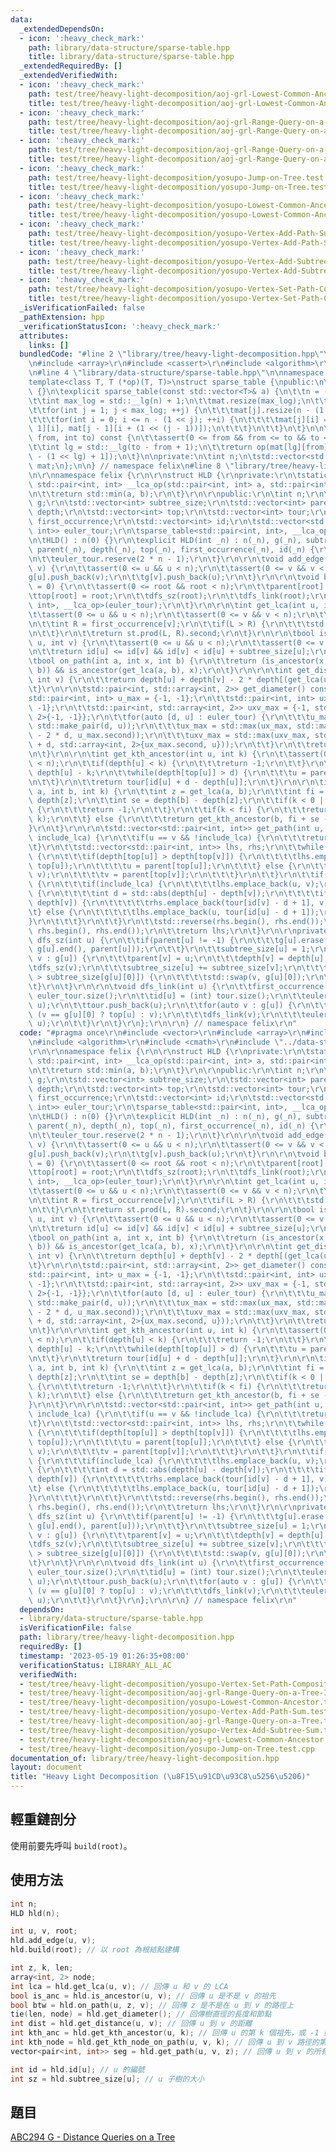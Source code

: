 ```yaml
---
data:
  _extendedDependsOn:
  - icon: ':heavy_check_mark:'
    path: library/data-structure/sparse-table.hpp
    title: library/data-structure/sparse-table.hpp
  _extendedRequiredBy: []
  _extendedVerifiedWith:
  - icon: ':heavy_check_mark:'
    path: test/tree/heavy-light-decomposition/aoj-grl-Lowest-Common-Ancestor.test.cpp
    title: test/tree/heavy-light-decomposition/aoj-grl-Lowest-Common-Ancestor.test.cpp
  - icon: ':heavy_check_mark:'
    path: test/tree/heavy-light-decomposition/aoj-grl-Range-Query-on-a-Tree-II.test.cpp
    title: test/tree/heavy-light-decomposition/aoj-grl-Range-Query-on-a-Tree-II.test.cpp
  - icon: ':heavy_check_mark:'
    path: test/tree/heavy-light-decomposition/aoj-grl-Range-Query-on-a-Tree.test.cpp
    title: test/tree/heavy-light-decomposition/aoj-grl-Range-Query-on-a-Tree.test.cpp
  - icon: ':heavy_check_mark:'
    path: test/tree/heavy-light-decomposition/yosupo-Jump-on-Tree.test.cpp
    title: test/tree/heavy-light-decomposition/yosupo-Jump-on-Tree.test.cpp
  - icon: ':heavy_check_mark:'
    path: test/tree/heavy-light-decomposition/yosupo-Lowest-Common-Ancestor.test.cpp
    title: test/tree/heavy-light-decomposition/yosupo-Lowest-Common-Ancestor.test.cpp
  - icon: ':heavy_check_mark:'
    path: test/tree/heavy-light-decomposition/yosupo-Vertex-Add-Path-Sum.test.cpp
    title: test/tree/heavy-light-decomposition/yosupo-Vertex-Add-Path-Sum.test.cpp
  - icon: ':heavy_check_mark:'
    path: test/tree/heavy-light-decomposition/yosupo-Vertex-Add-Subtree-Sum.test.cpp
    title: test/tree/heavy-light-decomposition/yosupo-Vertex-Add-Subtree-Sum.test.cpp
  - icon: ':heavy_check_mark:'
    path: test/tree/heavy-light-decomposition/yosupo-Vertex-Set-Path-Composite.test.cpp
    title: test/tree/heavy-light-decomposition/yosupo-Vertex-Set-Path-Composite.test.cpp
  _isVerificationFailed: false
  _pathExtension: hpp
  _verificationStatusIcon: ':heavy_check_mark:'
  attributes:
    links: []
  bundledCode: "#line 2 \"library/tree/heavy-light-decomposition.hpp\"\n#include <vector>\r\
    \n#include <array>\r\n#include <cassert>\r\n#include <algorithm>\r\n#include <cmath>\r\
    \n#line 4 \"library/data-structure/sparse-table.hpp\"\n\nnamespace felix {\n\n\
    template<class T, T (*op)(T, T)>\nstruct sparse_table {\npublic:\n\tsparse_table()\
    \ {}\n\texplicit sparse_table(const std::vector<T>& a) {\n\t\tn = (int) a.size();\n\
    \t\tint max_log = std::__lg(n) + 1;\n\t\tmat.resize(max_log);\n\t\tmat[0] = a;\n\
    \t\tfor(int j = 1; j < max_log; ++j) {\n\t\t\tmat[j].resize(n - (1 << j) + 1);\n\
    \t\t\tfor(int i = 0; i <= n - (1 << j); ++i) {\n\t\t\t\tmat[j][i] = op(mat[j -\
    \ 1][i], mat[j - 1][i + (1 << (j - 1))]);\n\t\t\t}\n\t\t}\n\t}\n\n\tinline T prod(int\
    \ from, int to) const {\n\t\tassert(0 <= from && from <= to && to <= n - 1);\n\
    \t\tint lg = std::__lg(to - from + 1);\n\t\treturn op(mat[lg][from], mat[lg][to\
    \ - (1 << lg) + 1]);\n\t}\n\nprivate:\n\tint n;\n\tstd::vector<std::vector<T>>\
    \ mat;\n};\n\n} // namespace felix\n#line 8 \"library/tree/heavy-light-decomposition.hpp\"\
    \n\r\nnamespace felix {\r\n\r\nstruct HLD {\r\nprivate:\r\n\tstatic constexpr\
    \ std::pair<int, int> __lca_op(std::pair<int, int> a, std::pair<int, int> b) {\r\
    \n\t\treturn std::min(a, b);\r\n\t}\r\n\r\npublic:\r\n\tint n;\r\n\tstd::vector<std::vector<int>>\
    \ g;\r\n\tstd::vector<int> subtree_size;\r\n\tstd::vector<int> parent;\r\n\tstd::vector<int>\
    \ depth;\r\n\tstd::vector<int> top;\r\n\tstd::vector<int> tour;\r\n\tstd::vector<int>\
    \ first_occurrence;\r\n\tstd::vector<int> id;\r\n\tstd::vector<std::pair<int,\
    \ int>> euler_tour;\r\n\tsparse_table<std::pair<int, int>, __lca_op> st;\r\n\r\
    \n\tHLD() : n(0) {}\r\n\texplicit HLD(int _n) : n(_n), g(_n), subtree_size(_n),\
    \ parent(_n), depth(_n), top(_n), first_occurrence(_n), id(_n) {\r\n\t\ttour.reserve(n);\r\
    \n\t\teuler_tour.reserve(2 * n - 1);\r\n\t}\r\n\r\n\tvoid add_edge(int u, int\
    \ v) {\r\n\t\tassert(0 <= u && u < n);\r\n\t\tassert(0 <= v && v < n);\r\n\t\t\
    g[u].push_back(v);\r\n\t\tg[v].push_back(u);\r\n\t}\r\n\r\n\tvoid build(int root\
    \ = 0) {\r\n\t\tassert(0 <= root && root < n);\r\n\t\tparent[root] = -1;\r\n\t\
    \ttop[root] = root;\r\n\t\tdfs_sz(root);\r\n\t\tdfs_link(root);\r\n\t\tst = sparse_table<std::pair<int,\
    \ int>, __lca_op>(euler_tour);\r\n\t}\r\n\r\n\tint get_lca(int u, int v) {\r\n\
    \t\tassert(0 <= u && u < n);\r\n\t\tassert(0 <= v && v < n);\r\n\t\tint L = first_occurrence[u];\r\
    \n\t\tint R = first_occurrence[v];\r\n\t\tif(L > R) {\r\n\t\t\tstd::swap(L, R);\r\
    \n\t\t}\r\n\t\treturn st.prod(L, R).second;\r\n\t}\r\n\r\n\tbool is_ancestor(int\
    \ u, int v) {\r\n\t\tassert(0 <= u && u < n);\r\n\t\tassert(0 <= v && v < n);\r\
    \n\t\treturn id[u] <= id[v] && id[v] < id[u] + subtree_size[u];\r\n\t}\r\n\r\n\
    \tbool on_path(int a, int x, int b) {\r\n\t\treturn (is_ancestor(x, a) || is_ancestor(x,\
    \ b)) && is_ancestor(get_lca(a, b), x);\r\n\t}\r\n\r\n\tint get_distance(int u,\
    \ int v) {\r\n\t\treturn depth[u] + depth[v] - 2 * depth[(get_lca(u, v))];\r\n\
    \t}\r\n\r\n\tstd::pair<int, std::array<int, 2>> get_diameter() const {\r\n\t\t\
    std::pair<int, int> u_max = {-1, -1};\r\n\t\tstd::pair<int, int> ux_max = {-1,\
    \ -1};\r\n\t\tstd::pair<int, std::array<int, 2>> uxv_max = {-1, std::array<int,\
    \ 2>{-1, -1}};\r\n\t\tfor(auto [d, u] : euler_tour) {\r\n\t\t\tu_max = std::max(u_max,\
    \ std::make_pair(d, u));\r\n\t\t\tux_max = std::max(ux_max, std::make_pair(u_max.first\
    \ - 2 * d, u_max.second));\r\n\t\t\tuxv_max = std::max(uxv_max, std::make_pair(ux_max.first\
    \ + d, std::array<int, 2>{ux_max.second, u}));\r\n\t\t}\r\n\t\treturn uxv_max;\r\
    \n\t}\r\n\r\n\tint get_kth_ancestor(int u, int k) {\r\n\t\tassert(0 <= u && u\
    \ < n);\r\n\t\tif(depth[u] < k) {\r\n\t\t\treturn -1;\r\n\t\t}\r\n\t\tint d =\
    \ depth[u] - k;\r\n\t\twhile(depth[top[u]] > d) {\r\n\t\t\tu = parent[top[u]];\r\
    \n\t\t}\r\n\t\treturn tour[id[u] + d - depth[u]];\r\n\t}\r\n\r\n\tint get_kth_node_on_path(int\
    \ a, int b, int k) {\r\n\t\tint z = get_lca(a, b);\r\n\t\tint fi = depth[a] -\
    \ depth[z];\r\n\t\tint se = depth[b] - depth[z];\r\n\t\tif(k < 0 || k > fi + se)\
    \ {\r\n\t\t\treturn -1;\r\n\t\t}\r\n\t\tif(k < fi) {\r\n\t\t\treturn get_kth_ancestor(a,\
    \ k);\r\n\t\t} else {\r\n\t\t\treturn get_kth_ancestor(b, fi + se - k);\r\n\t\t\
    }\r\n\t}\r\n\r\n\tstd::vector<std::pair<int, int>> get_path(int u, int v, bool\
    \ include_lca) {\r\n\t\tif(u == v && !include_lca) {\r\n\t\t\treturn {};\r\n\t\
    \t}\r\n\t\tstd::vector<std::pair<int, int>> lhs, rhs;\r\n\t\twhile(top[u] != top[v])\
    \ {\r\n\t\t\tif(depth[top[u]] > depth[top[v]]) {\r\n\t\t\t\tlhs.emplace_back(u,\
    \ top[u]);\r\n\t\t\t\tu = parent[top[u]];\r\n\t\t\t} else {\r\n\t\t\t\trhs.emplace_back(top[v],\
    \ v);\r\n\t\t\t\tv = parent[top[v]];\r\n\t\t\t}\r\n\t\t}\r\n\t\tif(u != v || include_lca)\
    \ {\r\n\t\t\tif(include_lca) {\r\n\t\t\t\tlhs.emplace_back(u, v);\r\n\t\t\t} else\
    \ {\r\n\t\t\t\tint d = std::abs(depth[u] - depth[v]);\r\n\t\t\t\tif(depth[u] <\
    \ depth[v]) {\r\n\t\t\t\t\trhs.emplace_back(tour[id[v] - d + 1], v);\r\n\t\t\t\
    \t} else {\r\n\t\t\t\t\tlhs.emplace_back(u, tour[id[u] - d + 1]);\r\n\t\t\t\t\
    }\r\n\t\t\t}\r\n\t\t}\r\n\t\tstd::reverse(rhs.begin(), rhs.end());\r\n\t\tlhs.insert(lhs.end(),\
    \ rhs.begin(), rhs.end());\r\n\t\treturn lhs;\r\n\t}\r\n\r\nprivate:\r\n\tvoid\
    \ dfs_sz(int u) {\r\n\t\tif(parent[u] != -1) {\r\n\t\t\tg[u].erase(std::find(g[u].begin(),\
    \ g[u].end(), parent[u]));\r\n\t\t}\r\n\t\tsubtree_size[u] = 1;\r\n\t\tfor(auto&\
    \ v : g[u]) {\r\n\t\t\tparent[v] = u;\r\n\t\t\tdepth[v] = depth[u] + 1;\r\n\t\t\
    \tdfs_sz(v);\r\n\t\t\tsubtree_size[u] += subtree_size[v];\r\n\t\t\tif(subtree_size[v]\
    \ > subtree_size[g[u][0]]) {\r\n\t\t\t\tstd::swap(v, g[u][0]);\r\n\t\t\t}\r\n\t\
    \t}\r\n\t}\r\n\r\n\tvoid dfs_link(int u) {\r\n\t\tfirst_occurrence[u] = (int)\
    \ euler_tour.size();\r\n\t\tid[u] = (int) tour.size();\r\n\t\teuler_tour.emplace_back(depth[u],\
    \ u);\r\n\t\ttour.push_back(u);\r\n\t\tfor(auto v : g[u]) {\r\n\t\t\ttop[v] =\
    \ (v == g[u][0] ? top[u] : v);\r\n\t\t\tdfs_link(v);\r\n\t\t\teuler_tour.emplace_back(depth[u],\
    \ u);\r\n\t\t}\r\n\t}\r\n};\r\n\r\n} // namespace felix\r\n"
  code: "#pragma once\r\n#include <vector>\r\n#include <array>\r\n#include <cassert>\r\
    \n#include <algorithm>\r\n#include <cmath>\r\n#include \"../data-structure/sparse-table.hpp\"\
    \r\n\r\nnamespace felix {\r\n\r\nstruct HLD {\r\nprivate:\r\n\tstatic constexpr\
    \ std::pair<int, int> __lca_op(std::pair<int, int> a, std::pair<int, int> b) {\r\
    \n\t\treturn std::min(a, b);\r\n\t}\r\n\r\npublic:\r\n\tint n;\r\n\tstd::vector<std::vector<int>>\
    \ g;\r\n\tstd::vector<int> subtree_size;\r\n\tstd::vector<int> parent;\r\n\tstd::vector<int>\
    \ depth;\r\n\tstd::vector<int> top;\r\n\tstd::vector<int> tour;\r\n\tstd::vector<int>\
    \ first_occurrence;\r\n\tstd::vector<int> id;\r\n\tstd::vector<std::pair<int,\
    \ int>> euler_tour;\r\n\tsparse_table<std::pair<int, int>, __lca_op> st;\r\n\r\
    \n\tHLD() : n(0) {}\r\n\texplicit HLD(int _n) : n(_n), g(_n), subtree_size(_n),\
    \ parent(_n), depth(_n), top(_n), first_occurrence(_n), id(_n) {\r\n\t\ttour.reserve(n);\r\
    \n\t\teuler_tour.reserve(2 * n - 1);\r\n\t}\r\n\r\n\tvoid add_edge(int u, int\
    \ v) {\r\n\t\tassert(0 <= u && u < n);\r\n\t\tassert(0 <= v && v < n);\r\n\t\t\
    g[u].push_back(v);\r\n\t\tg[v].push_back(u);\r\n\t}\r\n\r\n\tvoid build(int root\
    \ = 0) {\r\n\t\tassert(0 <= root && root < n);\r\n\t\tparent[root] = -1;\r\n\t\
    \ttop[root] = root;\r\n\t\tdfs_sz(root);\r\n\t\tdfs_link(root);\r\n\t\tst = sparse_table<std::pair<int,\
    \ int>, __lca_op>(euler_tour);\r\n\t}\r\n\r\n\tint get_lca(int u, int v) {\r\n\
    \t\tassert(0 <= u && u < n);\r\n\t\tassert(0 <= v && v < n);\r\n\t\tint L = first_occurrence[u];\r\
    \n\t\tint R = first_occurrence[v];\r\n\t\tif(L > R) {\r\n\t\t\tstd::swap(L, R);\r\
    \n\t\t}\r\n\t\treturn st.prod(L, R).second;\r\n\t}\r\n\r\n\tbool is_ancestor(int\
    \ u, int v) {\r\n\t\tassert(0 <= u && u < n);\r\n\t\tassert(0 <= v && v < n);\r\
    \n\t\treturn id[u] <= id[v] && id[v] < id[u] + subtree_size[u];\r\n\t}\r\n\r\n\
    \tbool on_path(int a, int x, int b) {\r\n\t\treturn (is_ancestor(x, a) || is_ancestor(x,\
    \ b)) && is_ancestor(get_lca(a, b), x);\r\n\t}\r\n\r\n\tint get_distance(int u,\
    \ int v) {\r\n\t\treturn depth[u] + depth[v] - 2 * depth[(get_lca(u, v))];\r\n\
    \t}\r\n\r\n\tstd::pair<int, std::array<int, 2>> get_diameter() const {\r\n\t\t\
    std::pair<int, int> u_max = {-1, -1};\r\n\t\tstd::pair<int, int> ux_max = {-1,\
    \ -1};\r\n\t\tstd::pair<int, std::array<int, 2>> uxv_max = {-1, std::array<int,\
    \ 2>{-1, -1}};\r\n\t\tfor(auto [d, u] : euler_tour) {\r\n\t\t\tu_max = std::max(u_max,\
    \ std::make_pair(d, u));\r\n\t\t\tux_max = std::max(ux_max, std::make_pair(u_max.first\
    \ - 2 * d, u_max.second));\r\n\t\t\tuxv_max = std::max(uxv_max, std::make_pair(ux_max.first\
    \ + d, std::array<int, 2>{ux_max.second, u}));\r\n\t\t}\r\n\t\treturn uxv_max;\r\
    \n\t}\r\n\r\n\tint get_kth_ancestor(int u, int k) {\r\n\t\tassert(0 <= u && u\
    \ < n);\r\n\t\tif(depth[u] < k) {\r\n\t\t\treturn -1;\r\n\t\t}\r\n\t\tint d =\
    \ depth[u] - k;\r\n\t\twhile(depth[top[u]] > d) {\r\n\t\t\tu = parent[top[u]];\r\
    \n\t\t}\r\n\t\treturn tour[id[u] + d - depth[u]];\r\n\t}\r\n\r\n\tint get_kth_node_on_path(int\
    \ a, int b, int k) {\r\n\t\tint z = get_lca(a, b);\r\n\t\tint fi = depth[a] -\
    \ depth[z];\r\n\t\tint se = depth[b] - depth[z];\r\n\t\tif(k < 0 || k > fi + se)\
    \ {\r\n\t\t\treturn -1;\r\n\t\t}\r\n\t\tif(k < fi) {\r\n\t\t\treturn get_kth_ancestor(a,\
    \ k);\r\n\t\t} else {\r\n\t\t\treturn get_kth_ancestor(b, fi + se - k);\r\n\t\t\
    }\r\n\t}\r\n\r\n\tstd::vector<std::pair<int, int>> get_path(int u, int v, bool\
    \ include_lca) {\r\n\t\tif(u == v && !include_lca) {\r\n\t\t\treturn {};\r\n\t\
    \t}\r\n\t\tstd::vector<std::pair<int, int>> lhs, rhs;\r\n\t\twhile(top[u] != top[v])\
    \ {\r\n\t\t\tif(depth[top[u]] > depth[top[v]]) {\r\n\t\t\t\tlhs.emplace_back(u,\
    \ top[u]);\r\n\t\t\t\tu = parent[top[u]];\r\n\t\t\t} else {\r\n\t\t\t\trhs.emplace_back(top[v],\
    \ v);\r\n\t\t\t\tv = parent[top[v]];\r\n\t\t\t}\r\n\t\t}\r\n\t\tif(u != v || include_lca)\
    \ {\r\n\t\t\tif(include_lca) {\r\n\t\t\t\tlhs.emplace_back(u, v);\r\n\t\t\t} else\
    \ {\r\n\t\t\t\tint d = std::abs(depth[u] - depth[v]);\r\n\t\t\t\tif(depth[u] <\
    \ depth[v]) {\r\n\t\t\t\t\trhs.emplace_back(tour[id[v] - d + 1], v);\r\n\t\t\t\
    \t} else {\r\n\t\t\t\t\tlhs.emplace_back(u, tour[id[u] - d + 1]);\r\n\t\t\t\t\
    }\r\n\t\t\t}\r\n\t\t}\r\n\t\tstd::reverse(rhs.begin(), rhs.end());\r\n\t\tlhs.insert(lhs.end(),\
    \ rhs.begin(), rhs.end());\r\n\t\treturn lhs;\r\n\t}\r\n\r\nprivate:\r\n\tvoid\
    \ dfs_sz(int u) {\r\n\t\tif(parent[u] != -1) {\r\n\t\t\tg[u].erase(std::find(g[u].begin(),\
    \ g[u].end(), parent[u]));\r\n\t\t}\r\n\t\tsubtree_size[u] = 1;\r\n\t\tfor(auto&\
    \ v : g[u]) {\r\n\t\t\tparent[v] = u;\r\n\t\t\tdepth[v] = depth[u] + 1;\r\n\t\t\
    \tdfs_sz(v);\r\n\t\t\tsubtree_size[u] += subtree_size[v];\r\n\t\t\tif(subtree_size[v]\
    \ > subtree_size[g[u][0]]) {\r\n\t\t\t\tstd::swap(v, g[u][0]);\r\n\t\t\t}\r\n\t\
    \t}\r\n\t}\r\n\r\n\tvoid dfs_link(int u) {\r\n\t\tfirst_occurrence[u] = (int)\
    \ euler_tour.size();\r\n\t\tid[u] = (int) tour.size();\r\n\t\teuler_tour.emplace_back(depth[u],\
    \ u);\r\n\t\ttour.push_back(u);\r\n\t\tfor(auto v : g[u]) {\r\n\t\t\ttop[v] =\
    \ (v == g[u][0] ? top[u] : v);\r\n\t\t\tdfs_link(v);\r\n\t\t\teuler_tour.emplace_back(depth[u],\
    \ u);\r\n\t\t}\r\n\t}\r\n};\r\n\r\n} // namespace felix\r\n"
  dependsOn:
  - library/data-structure/sparse-table.hpp
  isVerificationFile: false
  path: library/tree/heavy-light-decomposition.hpp
  requiredBy: []
  timestamp: '2023-05-19 01:26:35+08:00'
  verificationStatus: LIBRARY_ALL_AC
  verifiedWith:
  - test/tree/heavy-light-decomposition/yosupo-Vertex-Set-Path-Composite.test.cpp
  - test/tree/heavy-light-decomposition/aoj-grl-Range-Query-on-a-Tree-II.test.cpp
  - test/tree/heavy-light-decomposition/yosupo-Lowest-Common-Ancestor.test.cpp
  - test/tree/heavy-light-decomposition/yosupo-Vertex-Add-Path-Sum.test.cpp
  - test/tree/heavy-light-decomposition/aoj-grl-Range-Query-on-a-Tree.test.cpp
  - test/tree/heavy-light-decomposition/yosupo-Vertex-Add-Subtree-Sum.test.cpp
  - test/tree/heavy-light-decomposition/aoj-grl-Lowest-Common-Ancestor.test.cpp
  - test/tree/heavy-light-decomposition/yosupo-Jump-on-Tree.test.cpp
documentation_of: library/tree/heavy-light-decomposition.hpp
layout: document
title: "Heavy Light Decomposition (\u8F15\u91CD\u93C8\u5256\u5206)"
---
```


## 輕重鏈剖分

使用前要先呼叫 `build(root)`。

## 使用方法
```cpp
int n;
HLD hld(n);

int u, v, root;
hld.add_edge(u, v);
hld.build(root); // 以 root 為根結點建構

int z, k, len;
array<int, 2> node;
int lca = hld.get_lca(u, v); // 回傳 u 和 v 的 LCA
bool is_anc = hld.is_ancestor(u, v); // 回傳 u 是不是 v 的祖先
bool btw = hld.on_path(u, z, v); // 回傳 z 是不是在 u 到 v 的路徑上
tie(len, node) = hld.get_diameter(); // 回傳樹直徑的長度和節點
int dist = hld.get_distance(u, v); // 回傳 u 到 v 的距離
int kth_anc = hld.get_kth_ancestor(u, k); // 回傳 u 的第 k 個祖先，或 -1 如果不存在
int kth_node = hld.get_kth_node_on_path(u, v, k); // 回傳 u 到 v 路徑的第 k 個節點，或 -1 如果不存在
vector<pair<int, int>> seg = hld.get_path(u, v, z); // 回傳 u 到 v 的所有鏈的區間，z = true 代表要包含 LCA

int id = hld.id[u]; // u 的編號
int sz = hld.subtree_size[u]; // u 子樹的大小
```

## 題目
[ABC294 G - Distance Queries on a Tree](https://atcoder.jp/contests/abc294/tasks/abc294_g)
